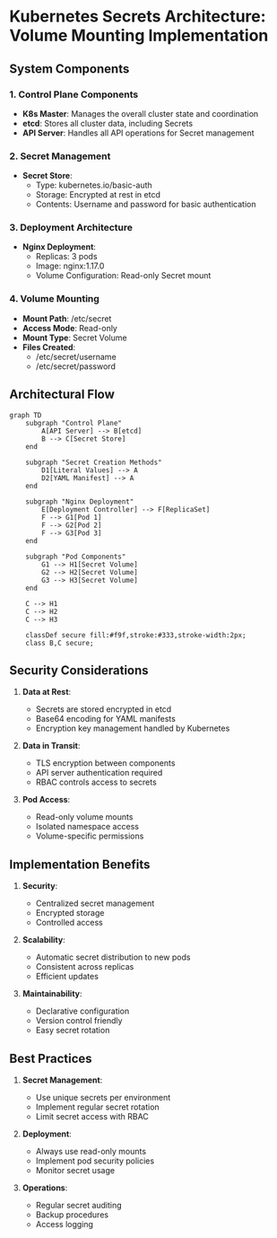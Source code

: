 # Kubernetes Secrets Architecture: Volume Mounting Implementation

## System Components

### 1. Control Plane Components
- **K8s Master**: Manages the overall cluster state and coordination
- **etcd**: Stores all cluster data, including Secrets
- **API Server**: Handles all API operations for Secret management

### 2. Secret Management
- **Secret Store**: 
  - Type: kubernetes.io/basic-auth
  - Storage: Encrypted at rest in etcd
  - Contents: Username and password for basic authentication

### 3. Deployment Architecture
- **Nginx Deployment**:
  - Replicas: 3 pods
  - Image: nginx:1.17.0
  - Volume Configuration: Read-only Secret mount

### 4. Volume Mounting
- **Mount Path**: /etc/secret
- **Access Mode**: Read-only
- **Mount Type**: Secret Volume
- **Files Created**: 
  - /etc/secret/username
  - /etc/secret/password

## Architectural Flow

```mermaid
graph TD
    subgraph "Control Plane"
        A[API Server] --> B[etcd]
        B --> C[Secret Store]
    end

    subgraph "Secret Creation Methods"
        D1[Literal Values] --> A
        D2[YAML Manifest] --> A
    end

    subgraph "Nginx Deployment"
        E[Deployment Controller] --> F[ReplicaSet]
        F --> G1[Pod 1]
        F --> G2[Pod 2]
        F --> G3[Pod 3]
    end

    subgraph "Pod Components"
        G1 --> H1[Secret Volume]
        G2 --> H2[Secret Volume]
        G3 --> H3[Secret Volume]
    end

    C --> H1
    C --> H2
    C --> H3

    classDef secure fill:#f9f,stroke:#333,stroke-width:2px;
    class B,C secure;
```

## Security Considerations

1. **Data at Rest**:
   - Secrets are stored encrypted in etcd
   - Base64 encoding for YAML manifests
   - Encryption key management handled by Kubernetes

2. **Data in Transit**:
   - TLS encryption between components
   - API server authentication required
   - RBAC controls access to secrets

3. **Pod Access**:
   - Read-only volume mounts
   - Isolated namespace access
   - Volume-specific permissions

## Implementation Benefits

1. **Security**:
   - Centralized secret management
   - Encrypted storage
   - Controlled access

2. **Scalability**:
   - Automatic secret distribution to new pods
   - Consistent across replicas
   - Efficient updates

3. **Maintainability**:
   - Declarative configuration
   - Version control friendly
   - Easy secret rotation

## Best Practices

1. **Secret Management**:
   - Use unique secrets per environment
   - Implement regular secret rotation
   - Limit secret access with RBAC

2. **Deployment**:
   - Always use read-only mounts
   - Implement pod security policies
   - Monitor secret usage

3. **Operations**:
   - Regular secret auditing
   - Backup procedures
   - Access logging
